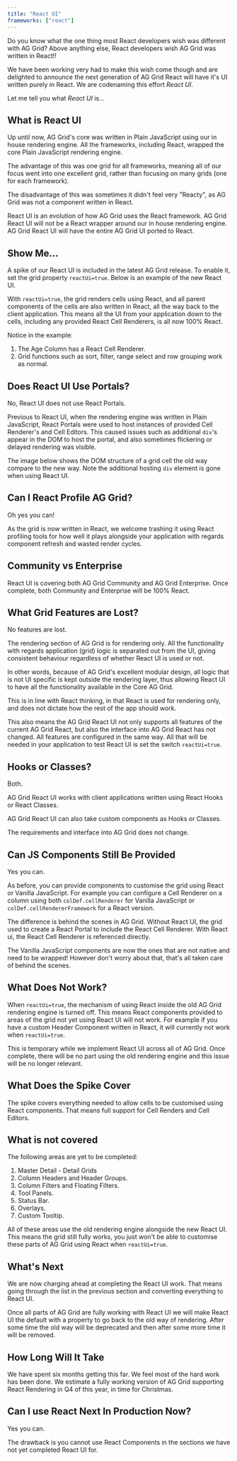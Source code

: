 ```yaml
---
title: "React UI"
frameworks: ["react"]
---
```


Do you know what the one thing most React developers wish was different with AG Grid? Above anything else, React developers wish AG Grid was written in React!!

We have been working very had to make this wish come though and are delighted to announce the next generation of AG Grid React will have it's UI written purely in React. We are codenaming this effort *React UI*.

Let me tell you what *React UI* is...


## What is React UI

Up until now, AG Grid's core was written in Plain JavaScript using our in house rendering engine. All the frameworks,
including React, wrapped the core Plain JavaScript rendering engine.

The advantage of this was one grid for all frameworks, meaning all of our focus went into one excellent grid, rather than focusing on many grids (one for each framework).

The disadvantage of this was sometimes it didn't feel very "Reacty", as AG Grid was not a component written in React.

React UI is an evolution of how AG Grid uses the React framework. AG Grid React UI will not be a React wrapper around
our in house rendering engine. AG Grid React UI will have the entire AG Grid UI ported to React.

<image-caption src="reactui/resources/before-vs-after.svg" alt="AG Grid React UI Explained" centered="true"></image-caption>

## Show Me...

A spike of our React UI is included in the latest AG Grid release. To enable it, set the grid property `reactUi=true`. Below is an example of the new React UI.

With `reactUi=true`, the grid renders cells using React, and all parent components of the cells are also written in React, all the way back to the client application. This means all the UI from your application down to the cells, including any provided React Cell Renderers, is all now 100% React.

<grid-example title='React UI' name='react-ui' type='react' options=' { "enterprise": true, "showImportsDropdown": false }'></grid-example>

Notice in the example:
1. The Age Column has a React Cell Renderer.
2. Grid functions such as sort, filter, range select and row grouping work as normal.

## Does React UI Use Portals?

No, React UI does not use React Portals.

Previous to React UI, when the rendering engine was written in Plain JavaScript, React Portals were used to host instances of provided Cell Renderer's and Cell Editors. This caused issues such as additional `div`'s appear in the DOM to host the portal, and also sometimes flickering or delayed rendering was visible.

The image below shows the DOM structure of a grid cell the old way compare to the new way. Note the additional hosting
`div` element is gone when using React UI.

<image-caption src="reactui/resources/no-portals.png" alt="React UI - No Portals" centered="true"></image-caption>

## Can I React Profile AG Grid?

Oh yes you can!

As the grid is now written in React, we welcome trashing it using React profiling tools for how well it plays alongside your application with regards component refresh and wasted render cycles.

<image-caption src="reactui/resources/react-dev-tools.png" alt="React Developer Tools" centered="true"></image-caption>



## Community vs Enterprise

React UI is covering both AG Grid Community and AG Grid Enterprise. Once complete, both Community and Enterprise
will be 100% React.

## What Grid Features are Lost?

No features are lost.

The rendering section of AG Grid is for rendering only. All the functionality with regards application (grid) logic is separated out from the UI, giving consistent behaviour regardless of whether React UI is used or not.

In other words, because of AG Grid's excellent modular design, all logic that is not UI specific is kept outside the rendering layer, thus allowing React UI to have all the functionality available in the Core AG Grid.

This is in line with React thinking, in that React is used for rendering only, and does not dictate how the rest of the app should work.

This also means the AG Grid React UI not only supports all features of the current AG Grid React, but also the interface into AG Grid React has not changed. All features are configured in the same way. All that will be needed in your application to test React UI is set the switch `reactUi=true`.

## Hooks or Classes?

Both.

AG Grid React UI works with client applications written using React Hooks or React Classes.

AG Grid React UI can also take custom components as Hooks or Classes.

The requirements and interface into AG Grid does not change.

## Can JS Components Still Be Provided

Yes you can.

As before, you can provide components to customise the grid using React or Vanilla JavaScript. For example you can configure a Cell Renderer on a column using both `colDef.cellRenderer` for Vanilla JavaScript or `colDef.cellRendererFramework` for a React version.

The difference is behind the scenes in AG Grid. Without React UI, the grid used to create a React Portal to include the React Cell Renderer. With React ui, the React Cell Renderer is referenced directly.

The Vanilla JavaScript components are now the ones that are not native and need to be wrapped! However don't worry about that, that's all taken care of behind the scenes.

## What Does Not Work?

When `reactUi=true`, the mechanism of using React inside the old AG Grid rendering engine is turned off. This means React components provided to areas of the grid not yet using React UI will not work. For example if you have a custom Header Component written in React, it will currently not work when `reactUi=true`.

This is temporary while we implement React UI across all of AG Grid. Once complete, there will be no part using the old rendering engine and this issue will be no longer relevant.

## What Does the Spike Cover

The spike covers everything needed to allow cells to be customised using React components. That means full support for Cell Renders and Cell Editors.

## What is not covered

The following areas are yet to be completed:
1. Master Detail - Detail Grids
1. Column Headers and Header Groups.
1. Column Filters and Floating Filters.
1. Tool Panels.
1. Status Bar.
1. Overlays.
1. Custom Tooltip.

All of these areas use the old rendering engine alongside the new React UI. This means the grid still fully works, you just won't be able to customise these parts of AG Grid using React when `reactUi=true`.

## What's Next

We are now charging ahead at completing the React UI work. That means going through the list in the previous section and converting everything to React UI.

Once all parts of AG Grid are fully working with React UI we will make React UI the default with a property to go back to the old way of rendering. After some time the old way will be deprecated and then after some more time it will be removed.


## How Long Will It Take

We have spent six months getting this far. We feel most of the hard work has been done. We estimate a fully working version of AG Grid supporting React Rendering in Q4 of this year, in time for Christmas.

## Can I use React Next In Production Now?

Yes you can.

The drawback is you cannot use React Components in the sections we have not yet completed React UI for.
